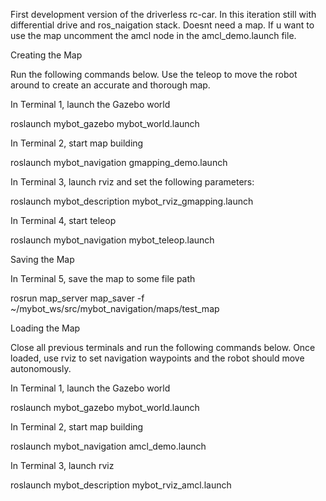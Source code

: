 First development version of the driverless rc-car. In this iteration still with differential drive and ros_naigation stack. 
Doesnt need a map. If u want to use the map uncomment the amcl node in the amcl_demo.launch file.
 
Creating the Map

Run the following commands below. Use the teleop to move the robot around to create an accurate and thorough map.

In Terminal 1, launch the Gazebo world

roslaunch mybot_gazebo mybot_world.launch

In Terminal 2, start map building

roslaunch mybot_navigation gmapping_demo.launch


In Terminal 3, launch rviz and set the following parameters:

roslaunch mybot_description mybot_rviz_gmapping.launch


In Terminal 4, start teleop

roslaunch mybot_navigation mybot_teleop.launch


Saving the Map

In Terminal 5, save the map to some file path

rosrun map_server map_saver -f ~/mybot_ws/src/mybot_navigation/maps/test_map


Loading the Map

Close all previous terminals and run the following commands below. Once loaded, use rviz to set navigation waypoints and the robot should move autonomously.

In Terminal 1, launch the Gazebo world

roslaunch mybot_gazebo mybot_world.launch


In Terminal 2, start map building

roslaunch mybot_navigation amcl_demo.launch


In Terminal 3, launch rviz

roslaunch mybot_description mybot_rviz_amcl.launch
